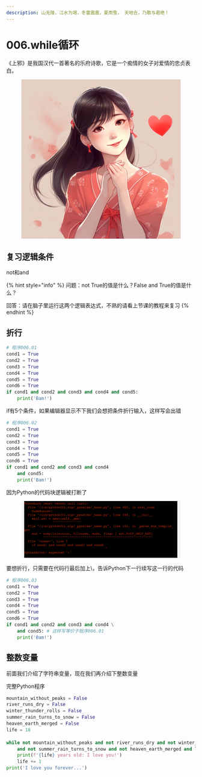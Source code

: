 ```yaml
---
description: 山无陵，江水为竭，冬雷震震，夏雨雪， 天地合，乃敢与君绝！
---
```


# 006.while循环

《上邪》是我国汉代一首著名的乐府诗歌，它是一个痴情的女子对爱情的忠贞表白。

<figure><img src=".gitbook/assets/image (1) (4).png" alt=""><figcaption></figcaption></figure>

## 复习逻辑条件

not和and

{% hint style="info" %}
问题：not True的值是什么？False and True的值是什么？

回答：请在脑子里运行这两个逻辑表达式，不熟的请看上节课的教程来复习
{% endhint %}

## 折行

```python
# 程序006.01
cond1 = True
cond2 = True
cond3 = True
cond4 = True
cond5 = True
cond6 = True
if cond1 and cond2 and cond3 and cond4 and cond5:
    print('Bam!')
```

if有5个条件，如果编辑器显示不下我们会想把条件折行输入，这样写会出错

```python
# 程序006.02
cond1 = True
cond2 = True
cond3 = True
cond4 = True
cond5 = True
cond6 = True
if cond1 and cond2 and cond3 and cond4 
    and cond5:
    print('Bam!')
```

因为Python的代码块逻辑被打断了

<figure><img src=".gitbook/assets/image (1).png" alt=""><figcaption></figcaption></figure>

要想折行，只需要在代码行最后加上\，告诉Python下一行续写这一行的代码

```python
# 程序006.03
cond1 = True
cond2 = True
cond3 = True
cond4 = True
cond5 = True
cond6 = True
if cond1 and cond2 and cond3 and cond4 \
    and cond5: # 这样写等价于程序006.01
    print('Bam!')
```

## 整数变量

前面我们介绍了字符串变量，现在我们再介绍下整数变量

完整Python程序

```python
mountain_without_peaks = False
river_runs_dry = False
winter_thunder_rolls = False
summer_rain_turns_to_snow = False
heaven_earth_merged = False
life = 18

while not mountain_without_peaks and not river_runs_dry and not winter_thunder_rolls\
    and not summer_rain_turns_to_snow and not heaven_earth_merged and life < 100:
    print(f'{life} years old: I love you!')
    life += 1
print('I love you forever...')
```
